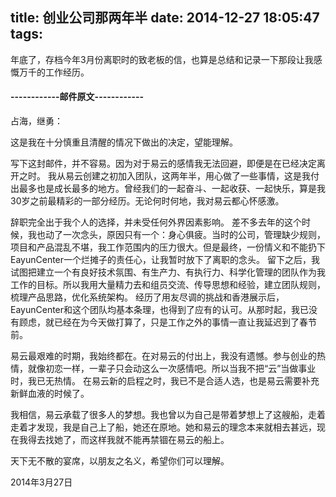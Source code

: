 title: 创业公司那两年半
date: 2014-12-27 18:05:47
tags:
---

年底了，存档今年3月份离职时的致老板的信，也算是总结和记录一下那段让我感慨万千的工作经历。

#### ------------邮件原文------------

占海，继勇：

这是我在十分慎重且清醒的情况下做出的决定，望能理解。

写下这封邮件，并不容易。因为对于易云的感情我无法回避，即便是在已经决定离开之时。
我从易云创建之初加入团队，这两年半，用心做了一些事情，这是我付出最多也是成长最多的地方。曾经我们的一起奋斗、一起收获、一起快乐，算是我30岁之前最精彩的一部分经历。无论何时何地，我对易云都心怀感激。

辞职完全出于我个人的选择，并未受任何外界因素影响。
差不多去年的这个时候，我也动了一次念头，原因只有一个：身心俱疲。当时的公司，管理缺少规则，项目和产品混乱不堪，我工作范围内的压力很大。但是最终，一份情义和不能扔下EayunCenter一个烂摊子的责任心，让我暂时放下了离职的念头。
留下之后，我试图把建立一个有良好技术氛围、有生产力、有执行力、科学化管理的团队作为我工作的目标。所以我用大量精力去和组员交流、传导思想和经验，建立团队规则，梳理产品思路，优化系统架构。
经历了用友尽调的挑战和香港展示后，EayunCenter和这个团队均基本条理，也得到了应有的认可。从那时起，我已没有顾虑，就已经在为今天做打算了，只是工作之外的事情一直让我延迟到了春节前。

易云最艰难的时期，我始终都在。在对易云的付出上，我没有遗憾。参与创业的热情，就像初恋一样，一辈子只会动这么一次感情吧。所以当我不把“云”当做事业时，我已无热情。
在易云新的启程之时，我已不是合适人选，也是易云需要补充新鲜血液的时候了。

我相信，易云承载了很多人的梦想。我也曾以为自己是带着梦想上了这艘船，走着走着才发现，我是自己上了船，她还在原地。她和易云的理念本来就相去甚远，现在我得去找她了，而这样我就不能再禁锢在易云的船上。

天下无不散的宴席，以朋友之名义，希望你们可以理解。

2014年3月27日

